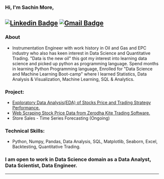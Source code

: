 ### Hi, I'm Sachin More,
 [![Linkedin Badge](https://img.shields.io/badge/-Sachin_More-blue?style=flat-square&logo=Linkedin&logoColor=white&link=https://www.linkedin.com/in/sachin-more-79112444//)](https://www.linkedin.com/in/sachin-more-79112444/) [![Gmail Badge](https://img.shields.io/badge/-sachinmore57@gmail.com-c14438?style=flat-square&logo=Gmail&logoColor=white&link=mailto:sachinmore57@gmail.com)](mailto:sachinmore57@gmail.com)
---------------------------------------------------------------------------------------------------------------------------------------------------------------------------------
### About
- Instrumentation Engineer with work history in Oil and Gas and EPC industry who also has keen interest in Data Science and Quantitative Trading. "Data is the new oil" this got my interest into learning data science and picked up python as programming language. Spend months in learning Python Programming language, Enrolled for "Data Science and Machine Learning Boot-camp" where I learned Statistics, Data Analysis & Visualization, Machine Learning, SQL & Analytics.

### Project:
- [Exploratory Data Analysis(EDA) of Stocks Price and Trading Strategy Performance.](https://jovian.ai/sachinmore57/exploratory-data-analysis-of-trading-strategy-and-stocks-price)
- [Web Scraping Stock Price Data from Zerodha Kite Trading Software.](https://jovian.ai/sachinmore57/scraping-stock-price-data-from-zerodha-kite-web-software)
- Store Sales - Time Series Forecasting (Ongoing)


### Technical Skills:
-  Python, Numpy, Pandas, Data Analysis, SQL, Matplotlib, Seaborn, Excel, Backtesting, Quantitative Trading.

### I am open to work in Data Science domain as a Data Analyst, Data Scientist, Data Engineer.
------------------------------------------------------------------------------------------------------------------------------


